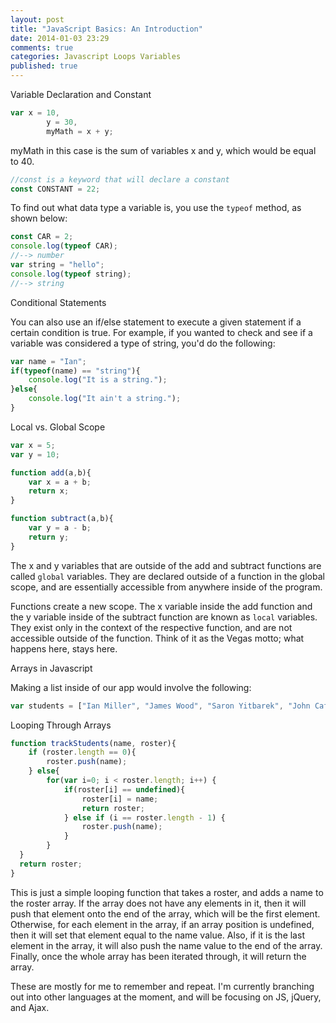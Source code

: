 ```yaml
---
layout: post
title: "JavaScript Basics: An Introduction"
date: 2014-01-03 23:29
comments: true
categories: Javascript Loops Variables
published: true
---
```

Variable Declaration and Constant

```javascript Variables
var x = 10,
		y = 30, 
		myMath = x + y;
```
myMath in this case is the sum of variables x and y, which would be equal to 40.

```javascript Constant
//const is a keyword that will declare a constant
const CONSTANT = 22;
```
To find out what data type a variable is, you use the `typeof` method, as shown below:
```javascript Typeof method
const CAR = 2;
console.log(typeof CAR);
//--> number
var string = "hello";
console.log(typeof string);
//--> string
```

Conditional Statements

You can also use an if/else statement to execute a given statement if a certain condition is true.  For example, if you wanted to check and see if a variable was considered a type of string, you'd do the following:

```javascript Conditional
var name = "Ian";
if(typeof(name) == "string"){
	console.log("It is a string.");
}else{
	console.log("It ain't a string.");
}
```

Local vs. Global Scope

```javascript Local vs. Global Scope
var x = 5;
var y = 10;

function add(a,b){
	var x = a + b;
	return x;
}

function subtract(a,b){
	var y = a - b;
	return y;
}
```
The x and y variables that are outside of the add and subtract functions are called `global` variables.  They are declared outside of a function in the global scope, and are essentially accessible from anywhere inside of the program.  

Functions create a new scope.  The x variable inside the add function and the y variable inside of the subtract function are known as `local` variables.  They exist only in the context of the respective function, and are not accessible outside of the function.  Think of it as the Vegas motto; what happens here, stays here.

Arrays in Javascript

Making a list inside of our app would involve the following:
```javascript List in JS
var students = ["Ian Miller", "James Wood", "Saron Yitbarek", "John Cafferty"];
```

Looping Through Arrays 

```javascript Looping Through Array
function trackStudents(name, roster){
	if (roster.length == 0){
		roster.push(name);
	} else{
		for(var i=0; i < roster.length; i++) {
			if(roster[i] == undefined){
				roster[i] = name;
				return roster;
			} else if (i == roster.length - 1) {
				roster.push(name);
			}
		}
  }
  return roster;
}
```

This is just a simple looping function that takes a roster, and adds a name to the roster array.  If the array does not have any elements in it, then it will push that element onto the end of the array, which will be the first element.  Otherwise, for each element in the array, if an array position is undefined, then it will set that element equal to the name value.  Also, if it is the last element in the array, it will also push the name value to the end of the array.  Finally, once the whole array has been iterated through, it will return the array.

These are mostly for me to remember and repeat.  I'm currently branching out into other languages at the moment, and will be focusing on JS, jQuery, and Ajax.  
